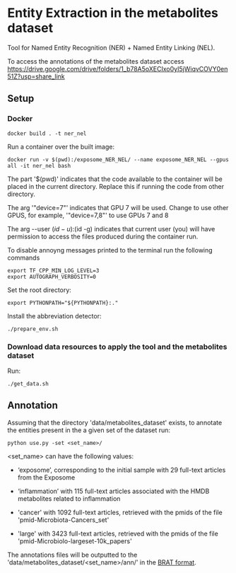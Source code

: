 # Entity Extraction in the metabolites dataset

Tool for Named Entity Recognition (NER) + Named Entity Linking (NEL).

To access the annotations of the metabolites dataset access https://drive.google.com/drive/folders/1_b78A5oXECIxo0yI5jWiqvCOVY0en51Z?usp=share_link

## Setup<a name="Setup"></a>

### Docker  

```
docker build . -t ner_nel
```

Run a container over the built image:

```
docker run -v $(pwd):/exposome_NER_NEL/ --name exposome_NER_NEL --gpus all -it ner_nel bash  
```

The part '$(pwd)' indicates that the code available to the container will be placed in the current directory. Replace this if running the code from other directory.

The arg '"device=7"' indicates that GPU 7 will be used. Change to use other GPUS, for example, '"device=7,8"' to use GPUs 7 and 8 

The arg --user $(id -u):$(id -g) indicates that current user (you) will have permission to access the files produced during the container run.


To disable annoyng messages printed to the terminal run the following commands

```
export TF_CPP_MIN_LOG_LEVEL=3
export AUTOGRAPH_VERBOSITY=0
```

Set the root directory:

```
export PYTHONPATH="${PYTHONPATH}:."
```


Install the abbreviation detector:

```
./prepare_env.sh
```

### Download data resources to apply the tool and the metabolites dataset

Run:

```
./get_data.sh
```


## Annotation
Assuming that the directory 'data/metabolites_dataset' exists, to annotate the entities 
present in the a given set of the dataset run:

```
python use.py -set <set_name>/
```

<set_name> can have the following values:

- ‘exposome’, corresponding to the initial sample with 29 full-text articles from the Exposome

- ‘inflammation’ with 115 full-text articles associated with the HMDB metabolites related to inflammation

- 'cancer' with 1092 full-text articles, retrieved with the pmids of the file 'pmid-Microbiota-Cancers_set'

- 'large' with 3423 full-text articles, retrieved with the pmids of the file 'pmid-Microbiolo-largeset-10k_papers'


The annotations files will be outputted to the 'data/metabolites_dataset/<set_name>/ann/' in the [BRAT format](https://brat.nlplab.org/standoff.html).

